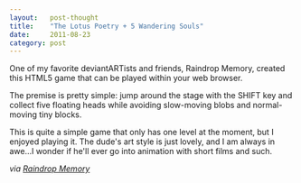 ```yaml
---
layout:   post-thought
title:    "The Lotus Poetry + 5 Wandering Souls"
date:     2011-08-23
category: post
---
```


One of my favorite deviantARTists and friends, Raindrop Memory, created this HTML5 game that can be played within your web browser.

The premise is pretty simple: jump around the stage with the SHIFT key and collect five floating heads while avoiding slow-moving blobs and normal-moving tiny blocks.

This is quite a simple game that only has one level at the moment, but I enjoyed playing it. The dude's art style is just lovely, and I am always in awe...I wonder if he'll ever go into animation with short films and such.

*via [Raindrop Memory](http://dl.dropbox.com/u/363243/Construct%20Game/2011_8_TongHBD/index.html)*